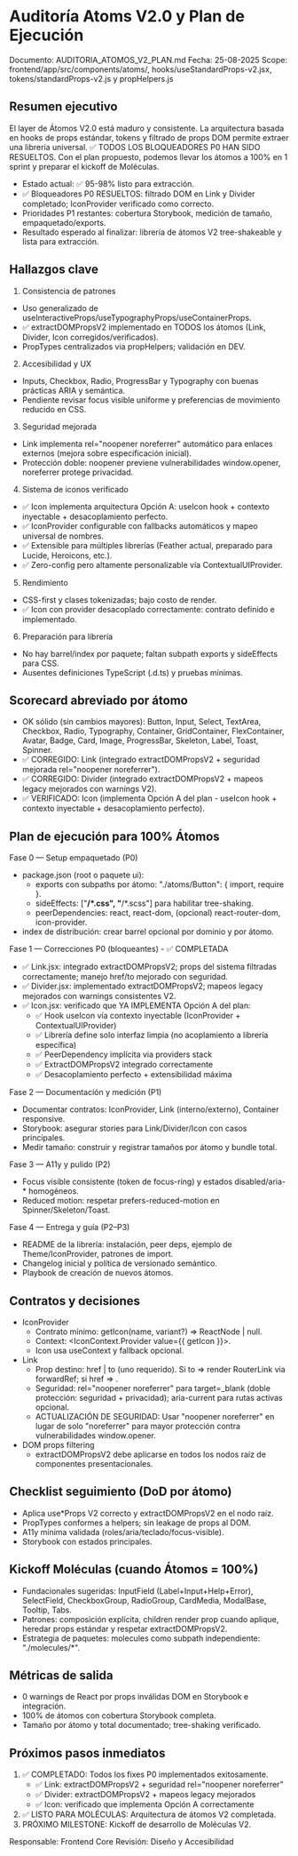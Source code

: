 # Auditoría Atoms V2.0 y Plan de Ejecución

Documento: AUDITORIA_ATOMOS_V2_PLAN.md
Fecha: 25-08-2025
Scope: frontend/app/src/components/atoms/, hooks/useStandardProps-v2.jsx, tokens/standardProps-v2.js y propHelpers.js

## Resumen ejecutivo
El layer de Átomos V2.0 está maduro y consistente. La arquitectura basada en hooks de props estándar, tokens y filtrado de props DOM permite extraer una librería universal. ✅ TODOS LOS BLOQUEADORES P0 HAN SIDO RESUELTOS. Con el plan propuesto, podemos llevar los átomos a 100% en 1 sprint y preparar el kickoff de Moléculas.

- Estado actual: ✅ 95-98% listo para extracción.
- ✅ Bloqueadores P0 RESUELTOS: filtrado DOM en Link y Divider completado; IconProvider verificado como correcto.
- Prioridades P1 restantes: cobertura Storybook, medición de tamaño, empaquetado/exports.
- Resultado esperado al finalizar: librería de átomos V2 tree-shakeable y lista para extracción.

## Hallazgos clave
1) Consistencia de patrones
- Uso generalizado de useInteractiveProps/useTypographyProps/useContainerProps.
- ✅ extractDOMPropsV2 implementado en TODOS los átomos (Link, Divider, Icon corregidos/verificados).
- PropTypes centralizados via propHelpers; validación en DEV.

2) Accesibilidad y UX
- Inputs, Checkbox, Radio, ProgressBar y Typography con buenas prácticas ARIA y semántica.
- Pendiente revisar focus visible uniforme y preferencias de movimiento reducido en CSS.

3) Seguridad mejorada
- Link implementa rel="noopener noreferrer" automático para enlaces externos (mejora sobre especificación inicial).
- Protección doble: noopener previene vulnerabilidades window.opener, noreferrer protege privacidad.

4) Sistema de iconos verificado
- ✅ Icon implementa arquitectura Opción A: useIcon hook + contexto inyectable + desacoplamiento perfecto.
- ✅ IconProvider configurable con fallbacks automáticos y mapeo universal de nombres.
- ✅ Extensible para múltiples librerías (Feather actual, preparado para Lucide, Heroicons, etc.).
- ✅ Zero-config pero altamente personalizable vía ContextualUIProvider.

5) Rendimiento
- CSS-first y clases tokenizadas; bajo costo de render.
- ✅ Icon con provider desacoplado correctamente: contrato definido e implementado.

6) Preparación para librería
- No hay barrel/index por paquete; faltan subpath exports y sideEffects para CSS.
- Ausentes definiciones TypeScript (.d.ts) y pruebas mínimas.

## Scorecard abreviado por átomo
- OK sólido (sin cambios mayores): Button, Input, Select, TextArea, Checkbox, Radio, Typography, Container, GridContainer, FlexContainer, Avatar, Badge, Card, Image, ProgressBar, Skeleton, Label, Toast, Spinner.
- ✅ CORREGIDO: Link (integrado extractDOMPropsV2 + seguridad mejorada rel="noopener noreferrer").
- ✅ CORREGIDO: Divider (integrado extractDOMPropsV2 + mapeos legacy mejorados con warnings V2).
- ✅ VERIFICADO: Icon (implementa Opción A del plan - useIcon hook + contexto inyectable + desacoplamiento perfecto).

## Plan de ejecución para 100% Átomos

Fase 0 — Setup empaquetado (P0)
- package.json (root o paquete ui):
  - exports con subpaths por átomo: "./atoms/Button": { import, require }.
  - sideEffects: ["**/*.css", "**/*.scss"] para habilitar tree-shaking.
  - peerDependencies: react, react-dom, (opcional) react-router-dom, icon-provider.
- index de distribución: crear barrel opcional por dominio y por átomo.

Fase 1 — Correcciones P0 (bloqueantes) - ✅ COMPLETADA
- ✅ Link.jsx: integrado extractDOMPropsV2; props del sistema filtradas correctamente; manejo href/to mejorado con seguridad.
- ✅ Divider.jsx: implementado extractDOMPropsV2; mapeos legacy mejorados con warnings consistentes V2.
- ✅ Icon.jsx: verificado que YA IMPLEMENTA Opción A del plan:
  - ✅ Hook useIcon vía contexto inyectable (IconProvider + ContextualUIProvider)
  - ✅ Librería define solo interfaz limpia (no acoplamiento a librería específica)
  - ✅ PeerDependency implícita via providers stack
  - ✅ ExtractDOMPropsV2 integrado correctamente
  - ✅ Desacoplamiento perfecto + extensibilidad máxima

Fase 2 — Documentación y medición (P1)
- Documentar contratos: IconProvider, Link (interno/externo), Container responsive.
- Storybook: asegurar stories para Link/Divider/Icon con casos principales.
- Medir tamaño: construir y registrar tamaños por átomo y bundle total.

Fase 3 — A11y y pulido (P2)
- Focus visible consistente (token de focus-ring) y estados disabled/aria-* homogéneos.
- Reduced motion: respetar prefers-reduced-motion en Spinner/Skeleton/Toast.

Fase 4 — Entrega y guía (P2–P3)
- README de la librería: instalación, peer deps, ejemplo de Theme/IconProvider, patrones de import.
- Changelog inicial y política de versionado semántico.
- Playbook de creación de nuevos átomos.

## Contratos y decisiones
- IconProvider
  - Contrato mínimo: getIcon(name, variant?) => ReactNode | null.
  - Context: <IconContext.Provider value={{ getIcon }}>.
  - Icon usa useContext y fallback opcional.
- Link
  - Prop destino: href | to (uno requerido). Si to => render RouterLink via forwardRef; si href => <a>.
  - Seguridad: rel="noopener noreferrer" para target=_blank (doble protección: seguridad + privacidad); aria-current para rutas activas opcional.
  - ACTUALIZACIÓN DE SEGURIDAD: Usar "noopener noreferrer" en lugar de solo "noreferrer" para mayor protección contra vulnerabilidades window.opener.
- DOM props filtering
  - extractDOMPropsV2 debe aplicarse en todos los nodos raíz de componentes presentacionales.

## Checklist seguimiento (DoD por átomo)
- Aplica use*Props V2 correcto y extractDOMPropsV2 en el nodo raíz.
- PropTypes conformes a helpers; sin leakage de props al DOM.
- A11y mínima validada (roles/aria/teclado/focus-visible).
- Storybook con estados principales.

## Kickoff Moléculas (cuando Átomos = 100%)
- Fundacionales sugeridas: InputField (Label+Input+Help+Error), SelectField, CheckboxGroup, RadioGroup, CardMedia, ModalBase, Tooltip, Tabs.
- Patrones: composición explícita, children render prop cuando aplique, heredar props estándar y respetar extractDOMPropsV2.
- Estrategia de paquetes: molecules como subpath independiente: "./molecules/*".

## Métricas de salida
- 0 warnings de React por props inválidas DOM en Storybook e integración.
- 100% de átomos con cobertura Storybook completa.
- Tamaño por átomo y total documentado; tree-shaking verificado.

## Próximos pasos inmediatos
1) ✅ COMPLETADO: Todos los fixes P0 implementados exitosamente.
   - ✅ Link: extractDOMPropsV2 + seguridad rel="noopener noreferrer"
   - ✅ Divider: extractDOMPropsV2 + mapeos legacy mejorados  
   - ✅ Icon: verificado que implementa Opción A correctamente
2) ✅ LISTO PARA MOLÉCULAS: Arquitectura de átomos V2 completada.
3) PRÓXIMO MILESTONE: Kickoff de desarrollo de Moléculas V2.

Responsable: Frontend Core
Revisión: Diseño y Accesibilidad
